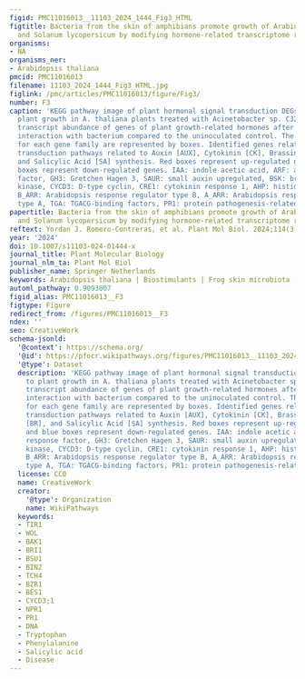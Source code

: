 ```yaml
---
figid: PMC11016013__11103_2024_1444_Fig3_HTML
figtitle: Bacteria from the skin of amphibians promote growth of Arabidopsis thaliana
  and Solanum lycopersicum by modifying hormone-related transcriptome response
organisms:
- NA
organisms_ner:
- Arabidopsis thaliana
pmcid: PMC11016013
filename: 11103_2024_1444_Fig3_HTML.jpg
figlink: /pmc/articles/PMC11016013/figure/Fig3/
number: F3
caption: 'KEGG pathway image of plant hormonal signal transduction DEGs related to
  plant growth in A. thaliana plants treated with Acinetobacter sp. C32I. Relative
  transcript abundance of genes of plant growth-related hormones after four weeks
  interaction with bacterium compared to the uninoculated control. The DEGs coding
  for each gene family are represented by boxes. Identified genes related to hormone
  transduction pathways related to Auxin [AUX], Cytokinin [CK], Brassinosteroid [BR],
  and Salicylic Acid [SA] synthesis. Red boxes represent up-regulated genes and blue
  boxes represent down-regulated genes. IAA: indole acetic acid, ARF: auxin response
  factor, GH3: Gretchen Hagen 3, SAUR: small auxin upregulated, BSK: brassinosteroid-signaling
  kinase, CYCD3: D-type cyclin, CRE1: cytokinin response 1, AHP: histidine phosphotransfer,
  B_ARR: Arabidopsis response regulator type B, A_ARR: Arabidopsis response regulator
  type A, TGA: TGACG-binding factors, PR1: protein pathogenesis-related'
papertitle: Bacteria from the skin of amphibians promote growth of Arabidopsis thaliana
  and Solanum lycopersicum by modifying hormone-related transcriptome response.
reftext: Yordan J. Romero-Contreras, et al. Plant Mol Biol. 2024;114(3):39.
year: '2024'
doi: 10.1007/s11103-024-01444-x
journal_title: Plant Molecular Biology
journal_nlm_ta: Plant Mol Biol
publisher_name: Springer Netherlands
keywords: Arabidopsis thaliana | Biostimulants | Frog skin microbiota | Solanum lycopersicum
automl_pathway: 0.9093007
figid_alias: PMC11016013__F3
figtype: Figure
redirect_from: /figures/PMC11016013__F3
ndex: ''
seo: CreativeWork
schema-jsonld:
  '@context': https://schema.org/
  '@id': https://pfocr.wikipathways.org/figures/PMC11016013__11103_2024_1444_Fig3_HTML.html
  '@type': Dataset
  description: 'KEGG pathway image of plant hormonal signal transduction DEGs related
    to plant growth in A. thaliana plants treated with Acinetobacter sp. C32I. Relative
    transcript abundance of genes of plant growth-related hormones after four weeks
    interaction with bacterium compared to the uninoculated control. The DEGs coding
    for each gene family are represented by boxes. Identified genes related to hormone
    transduction pathways related to Auxin [AUX], Cytokinin [CK], Brassinosteroid
    [BR], and Salicylic Acid [SA] synthesis. Red boxes represent up-regulated genes
    and blue boxes represent down-regulated genes. IAA: indole acetic acid, ARF: auxin
    response factor, GH3: Gretchen Hagen 3, SAUR: small auxin upregulated, BSK: brassinosteroid-signaling
    kinase, CYCD3: D-type cyclin, CRE1: cytokinin response 1, AHP: histidine phosphotransfer,
    B_ARR: Arabidopsis response regulator type B, A_ARR: Arabidopsis response regulator
    type A, TGA: TGACG-binding factors, PR1: protein pathogenesis-related'
  license: CC0
  name: CreativeWork
  creator:
    '@type': Organization
    name: WikiPathways
  keywords:
  - TIR1
  - WOL
  - BAK1
  - BRI1
  - BSU1
  - BIN2
  - TCH4
  - BZR1
  - BES1
  - CYCD3;1
  - NPR1
  - PR1
  - DNA
  - Tryptophan
  - Phenylalanine
  - Salicylic acid
  - Disease
---
```

